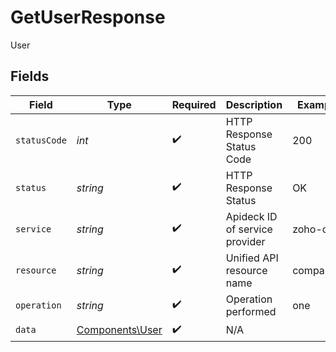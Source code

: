 # GetUserResponse

User


## Fields

| Field                                              | Type                                               | Required                                           | Description                                        | Example                                            |
| -------------------------------------------------- | -------------------------------------------------- | -------------------------------------------------- | -------------------------------------------------- | -------------------------------------------------- |
| `statusCode`                                       | *int*                                              | :heavy_check_mark:                                 | HTTP Response Status Code                          | 200                                                |
| `status`                                           | *string*                                           | :heavy_check_mark:                                 | HTTP Response Status                               | OK                                                 |
| `service`                                          | *string*                                           | :heavy_check_mark:                                 | Apideck ID of service provider                     | zoho-crm                                           |
| `resource`                                         | *string*                                           | :heavy_check_mark:                                 | Unified API resource name                          | companies                                          |
| `operation`                                        | *string*                                           | :heavy_check_mark:                                 | Operation performed                                | one                                                |
| `data`                                             | [Components\User](../../Models/Components/User.md) | :heavy_check_mark:                                 | N/A                                                |                                                    |